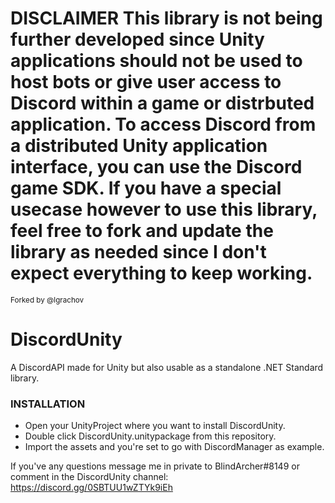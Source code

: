 # DISCLAIMER This library is not being further developed since Unity applications should not be used to host bots or give user access to Discord within a game or distrbuted application. To access Discord from a distributed Unity application interface, you can use the Discord game SDK. If you have a special usecase however to use this library, feel free to fork and update the library as needed since I don't expect everything to keep working.

<sub>Forked by @lgrachov<sub/>

# DiscordUnity
A DiscordAPI made for Unity but also usable as a standalone .NET Standard library.

### INSTALLATION
- Open your UnityProject where you want to install DiscordUnity.
- Double click DiscordUnity.unitypackage from this repository.
- Import the assets and you're set to go with DiscordManager as example.

If you've any questions message me in private to BlindArcher#8149 or comment in the DiscordUnity channel: https://discord.gg/0SBTUU1wZTYk9iEh
